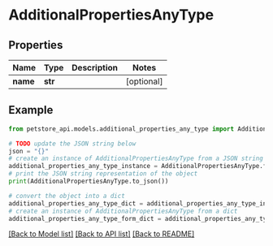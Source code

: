 # AdditionalPropertiesAnyType


## Properties

Name | Type | Description | Notes
------------ | ------------- | ------------- | -------------
**name** | **str** |  | [optional] 

## Example

```python
from petstore_api.models.additional_properties_any_type import AdditionalPropertiesAnyType

# TODO update the JSON string below
json = "{}"
# create an instance of AdditionalPropertiesAnyType from a JSON string
additional_properties_any_type_instance = AdditionalPropertiesAnyType.from_json(json)
# print the JSON string representation of the object
print(AdditionalPropertiesAnyType.to_json())

# convert the object into a dict
additional_properties_any_type_dict = additional_properties_any_type_instance.to_dict()
# create an instance of AdditionalPropertiesAnyType from a dict
additional_properties_any_type_form_dict = additional_properties_any_type.from_dict(additional_properties_any_type_dict)
```
[[Back to Model list]](../README.md#documentation-for-models) [[Back to API list]](../README.md#documentation-for-api-endpoints) [[Back to README]](../README.md)


